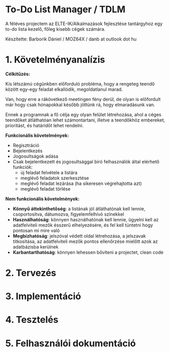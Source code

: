 # To-Do List Manager / TDLM

A féléves projectem az ELTE-IK/Alkalmazások fejlesztése tantárgyhoz egy to-do lista kezelő, főleg kisebb cégek számára.

Készítette: Barborik Dániel / MOZ64X / danb at outlook dot hu

# 1. Követelményanalízis

__Célkitűzés:__

Kis létszámú cégünkben előforduló probléma, hogy a rengeteg teendő között egy-egy feladat elkallódik, megoldatlanul marad.

Van, hogy erre a rákövetkező meetingen fény derül, de olyan is előfordult már hogy csak hónapokkal később jöttünk rá, hogy elmaradásunk van.

Ennek a programnak a fő célja egy olyan felület létrehozása, ahol a céges teendőket átláthatóan lehet számontartani, illetve a teendőkhöz embereket, prioritást, és határidőt lehet rendelni.

__Funkcionális követelmények:__

- Regisztráció
- Bejelentkezés
- Jogosultságok adása
- Csak bejelentkezett és jogosultsággal bíró felhasználók által elérhető funkciók:
  - új feladat felvétele a listára
  - meglévő feladatok szerkesztése
  - meglévő feladat lezárása (ha sikeresen végrehajtotta azt)
  - meglévő feladat törlése

__Nem funkcionális követelmények:__

- __Könnyű áttekinthetőség__: a listának jól átláthatónak kell lennie, csoportosítva, dátumozva, figyelemfelhívó színekkel
- __Használhatóság__: könnyen használhatónak kell lennie, ügyelni kell az adatfelviteli mezők ésszerű elhelyezésére, és fel kell tüntetni hogy pontosan mi mire való
- __Megbízhatóság__: jelszóval védett oldal létrehozása, a jelszavak titkosítása, az adatfelviteli mezők pontos ellenőrzése mielőtt azok az adatbázisba kerülnek
- __Karbantarthatóság__: könnyen lehessen bővíteni a projectet, clean code

# 2. Tervezés

# 3. Implementáció

# 4. Tesztelés

# 5. Felhasználói dokumentáció